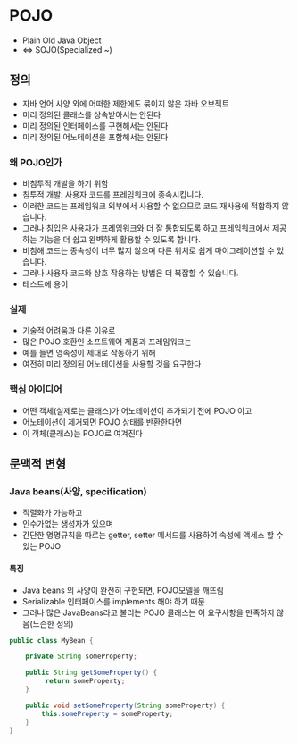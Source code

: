 # POJO
- Plain Old Java Object
- <=> SOJO(Specialized ~)

## 정의
- 자바 언어 사양 외에 어떠한 제한에도 묶이지 않은 자바 오브젝트
- 미리 정의된 클래스를 상속받아서는 안된다
- 미리 정의된 인터페이스를 구현해서는 안된다
- 미리 정의된 어노테이션을 포함해서는 안된다

### 왜 POJO인가
- 비침투적 개발을 하기 위함
- 침투적 개발: 사용자 코드를 프레임워크에 종속시킵니다. 
- 이러한 코드는 프레임워크 외부에서 사용할 수 없으므로 코드 재사용에 적합하지 않습니다. 
- 그러나 침입은 사용자가 프레임워크와 더 잘 통합되도록 하고 프레임워크에서 제공하는 기능을 더 쉽고 완벽하게 활용할 수 있도록 합니다. 
- 비침해 코드는 종속성이 너무 많지 않으며 다른 위치로 쉽게 마이그레이션할 수 있습니다. 
- 그러나 사용자 코드와 상호 작용하는 방법은 더 복잡할 수 있습니다. 
- 테스트에 용이

### 실제
- 기술적 어려움과 다른 이유로 
- 많은 POJO 호환인 소프트웨어 제품과 프레임워크는 
- 예를 들면 영속성이 제대로 작동하기 위해
- 여전히 미리 정의된 어노테이션을 사용할 것을 요구한다

### 핵심 아이디어
- 어떤 객체(실제로는 클래스)가 어노테이션이 추가되기 전에 POJO 이고
- 어노테이션이 제거되면 POJO 상태를 반환한다면 
- 이 객체(클래스)는 POJO로 여겨진다

## 문맥적 변형

### Java beans(사양, specification)
- 직렬화가 가능하고 
- 인수가없는 생성자가 있으며 
- 간단한 명명규칙을 따르는 getter, setter 메서드를 사용하여 속성에 액세스 할 수 있는 POJO

#### 특징
- Java beans 의 사양이 완전히 구현되면, POJO모델을 깨뜨림 
- Serializable 인터페이스를 implements 해야 하기 때문 
- 그러나 많은 JavaBeans라고 불리는 POJO 클래스는 이 요구사항을 만족하지 않음(느슨한 정의)
```java
public class MyBean {

    private String someProperty;

    public String getSomeProperty() {
         return someProperty;
    }

    public void setSomeProperty(String someProperty) {
        this.someProperty = someProperty;
    }
}
```
